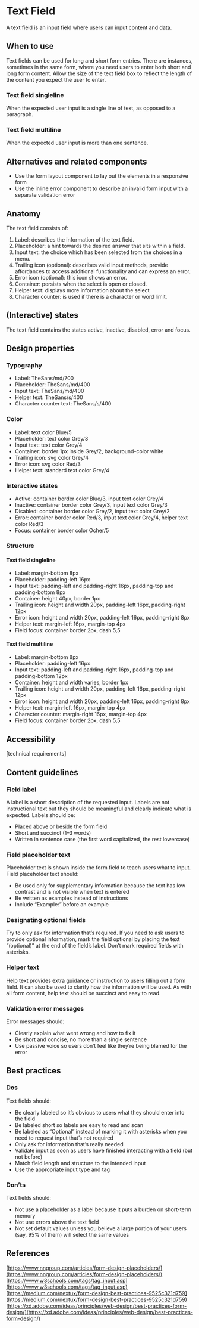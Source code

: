 # Text Field

A text field is an input field where users can input content and data.

## When to use

Text fields can be used for long and short form entries. There are instances, sometimes in the same form, where you need users to enter both short and long form content. Allow the size of the text field box to reflect the length of the content you expect the user to enter.

### Text field singleline

When the expected user input is a single line of text, as opposed to a paragraph.

### Text field multiline

When the expected user input is more than one sentence.

## Alternatives and related components

- Use the form layout component to lay out the elements in a responsive form
- Use the inline error component to describe an invalid form input with a separate validation error

## Anatomy

The text field consists of:

1. Label: describes the information of the text field.
2. Placeholder: a hint towards the desired answer that sits within a field.
3. Input text: the choice which has been selected from the choices in a menu.
4. Trailing icon (optional): describes valid input methods, provide affordances to access additional functionality and can express an error.
5. Error icon (optional): this icon shows an error.
6. Container: persists when the select is open or closed.
7. Helper text: displays more information about the select
8. Character counter: is used if there is a character or word limit.

## (Interactive) states

The text field contains the states active, inactive, disabled, error and focus.

## Design properties

### Typography

- Label: TheSans/md/700
- Placeholder: TheSans/md/400
- Input text: TheSans/md/400
- Helper text: TheSans/s/400
- Character counter text: TheSans/s/400

### Color

- Label: text color Blue/5
- Placeholder: text color Grey/3
- Input text: text color Grey/4
- Container: border 1px inside Grey/2, background-color white
- Trailing icon: svg color Grey/4
- Error icon: svg color Red/3
- Helper text: standard text color Grey/4

### Interactive states

- Active: container border color Blue/3, input text color Grey/4
- Inactive: container border color Grey/3, input text color Grey/3
- Disabled: container border color Grey/2, input text color Grey/2
- Error: container border color Red/3, input text color Grey/4, helper text color Red/3
- Focus: container border color Ocher/5

### Structure

#### Text field singleline

- Label: margin-bottom 8px
- Placeholder: padding-left 16px
- Input text: padding-left and padding-right 16px, padding-top and padding-bottom 8px
- Container: height 40px, border 1px
- Trailing icon: height and width 20px, padding-left 16px, padding-right 12px
- Error icon: height and width 20px, padding-left 16px, padding-right 8px
- Helper text: margin-left 16px, margin-top 4px
- Field focus: container border 2px, dash 5,5

#### Text field multiline

- Label: margin-bottom 8px
- Placeholder: padding-left 16px
- Input text: padding-left and padding-right 16px, padding-top and padding-bottom 12px
- Container: height and width varies, border 1px
- Trailing icon: height and width 20px, padding-left 16px, padding-right 12px
- Error icon: height and width 20px, padding-left 16px, padding-right 8px
- Helper text: margin-left 16px, margin-top 4px
- Character counter: margin-right 16px, margin-top 4px
- Field focus: container border 2px, dash 5,5

## Accessibility

[technical requirements]

## Content guidelines

### Field label

A label is a short description of the requested input. Labels are not instructional text but they should be meaningful and clearly indicate what is expected. Labels should be:

- Placed above or beside the form field
- Short and succinct (1–3 words)
- Written in sentence case (the first word capitalized, the rest lowercase)

### Field placeholder text

Placeholder text is shown inside the form field to teach users what to input. Field placeholder text should:

- Be used only for supplementary information because the text has low contrast and is not visible when text is entered
- Be written as examples instead of instructions
- Include “Example:” before an example

### Designating optional fields

Try to only ask for information that’s required. If you need to ask users to provide optional information, mark the field optional by placing the text “(optional)” at the end of the field’s label. Don’t mark required fields with asterisks.

### Helper text

Help text provides extra guidance or instruction to users filling out a form field. It can also be used to clarify how the information will be used. As with all form content, help text should be succinct and easy to read.

### Validation error messages

Error messages should:

- Clearly explain what went wrong and how to fix it
- Be short and concise, no more than a single sentence
- Use passive voice so users don’t feel like they’re being blamed for the error

## Best practices

### Dos

Text fields should:

- Be clearly labeled so it’s obvious to users what they should enter into the field
- Be labeled short so labels are easy to read and scan
- Be labeled as “Optional” instead of marking it with asterisks when you need to request input that’s not required
- Only ask for information that’s really needed
- Validate input as soon as users have finished interacting with a field (but not before)
- Match field length and structure to the intended input
- Use the appropriate input type and tag

### Don’ts

Text fields should:

- Not use a placeholder as a label because it puts a burden on short-term memory
- Not use errors above the text field
- Not set default values unless you believe a large portion of your users (say, 95% of them) will select the same values

## References

[https://www.nngroup.com/articles/form-design-placeholders/](https://www.nngroup.com/articles/form-design-placeholders/)
[https://www.w3schools.com/tags/tag_input.asp](https://www.w3schools.com/tags/tag_input.asp)
[https://medium.com/nextux/form-design-best-practices-9525c321d759](https://medium.com/nextux/form-design-best-practices-9525c321d759)
[https://xd.adobe.com/ideas/principles/web-design/best-practices-form-design/](https://xd.adobe.com/ideas/principles/web-design/best-practices-form-design/)
